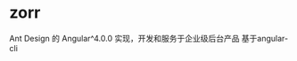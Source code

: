 # zorr

Ant Design 的 Angular^4.0.0 实现，开发和服务于企业级后台产品
基于angular-cli

[zorro]: https://ng.ant.design/#/docs/angular/introduce 'zorro'
